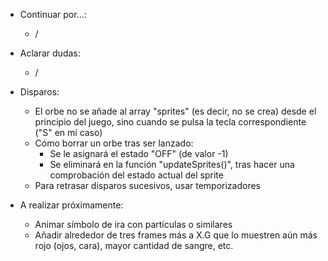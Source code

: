 - Continuar por...:
    - /

- Aclarar dudas:
    - /

- Disparos:
    - El orbe no se añade al array "sprites" (es decir, no se crea) desde el principio del juego, sino cuando se pulsa la tecla correspondiente ("S" en mi caso)
    - Cómo borrar un orbe tras ser lanzado:
        - Se le asignará el estado "OFF" (de valor -1)
        - Se eliminará en la función "updateSprites()", tras hacer una comprobación del estado actual del sprite
    - Para retrasar disparos sucesivos, usar temporizadores

- A realizar próximamente:
    - Animar símbolo de ira con partículas o similares
    - Añadir alrededor de tres frames más a X.G que lo muestren aún más rojo (ojos, cara), mayor cantidad de sangre, etc.